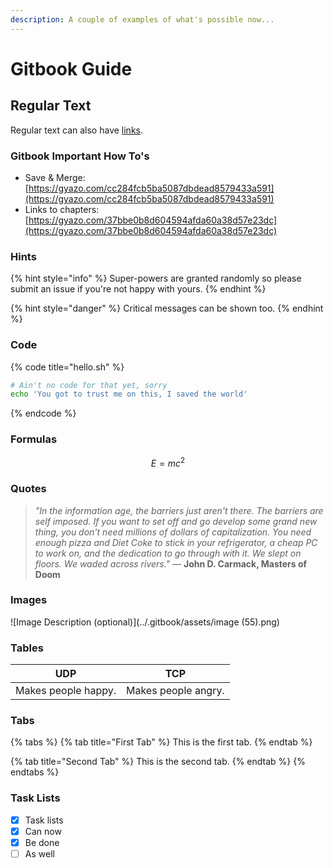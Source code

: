 ```yaml
---
description: A couple of examples of what's possible now...
---
```


# Gitbook Guide

## Regular Text

Regular text can also have [links](https://github.com/vis2k/Mirror).

### Gitbook Important How To's

- Save & Merge: [https://gyazo.com/cc284fcb5ba5087dbdead8579433a591](https://gyazo.com/cc284fcb5ba5087dbdead8579433a591)
- Links to chapters: [https://gyazo.com/37bbe0b8d604594afda60a38d57e23dc](https://gyazo.com/37bbe0b8d604594afda60a38d57e23dc)

### Hints

{% hint style="info" %}
&#x20;Super-powers are granted randomly so please submit an issue if you're not happy with yours.
{% endhint %}

{% hint style="danger" %}
Critical messages can be shown too.
{% endhint %}

### Code

{% code title="hello.sh" %}

```bash
# Ain't no code for that yet, sorry
echo 'You got to trust me on this, I saved the world'
```

{% endcode %}

### Formulas

$$
E = mc^2
$$

### Quotes

> _"In the information age, the barriers just aren't there. The barriers are self imposed. If you want to set off and go develop some grand new thing, you don't need millions of dollars of capitalization. You need enough pizza and Diet Coke to stick in your refrigerator, a cheap PC to work on, and the dedication to go through with it. We slept on floors. We waded across rivers."_ ― **John D. Carmack, Masters of Doom**

### Images

![Image Description (optional)](../.gitbook/assets/image (55).png)

### Tables

| UDP                 | TCP                 |
| ------------------- | ------------------- |
| Makes people happy. | Makes people angry. |

### Tabs

{% tabs %}
{% tab title="First Tab" %}
This is the first tab.
{% endtab %}

{% tab title="Second Tab" %}
This is the second tab.
{% endtab %}
{% endtabs %}

### Task Lists

- [x] Task lists
- [x] Can now
- [x] Be done
- [ ] As well
